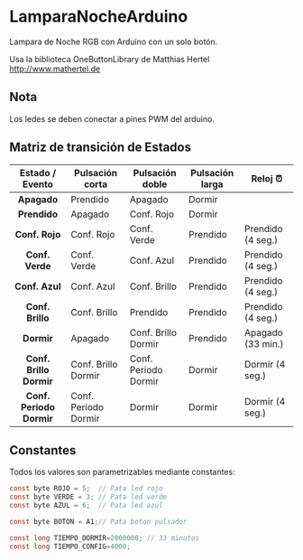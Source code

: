 # LamparaNocheArduino
Lampara de Noche RGB con Arduino con un solo botón.

Usa la biblioteca OneButtonLibrary de Matthias Hertel http://www.mathertel.de

## Nota
Los ledes se deben conectar a pines PWM del arduino.

## Matriz de transición de Estados

|Estado / Evento         |Pulsación corta     |Pulsación doble     |Pulsación larga|Reloj :alarm_clock:|
|         :---:          |--------------------|--------------------|---------------|-------------------|
|**Apagado**             |Prendido            |Apagado             |Dormir         |                   |
|**Prendido**            |Apagado             |Conf. Rojo          |Dormir         |                   |
|**Conf. Rojo**          |Conf. Rojo          |Conf. Verde         |Prendido       |Prendido (4 seg.)  |
|**Conf. Verde**         |Conf. Verde         |Conf. Azul          |Prendido       |Prendido (4 seg.)  |
|**Conf. Azul**          |Conf. Azul          |Conf. Brillo        |Prendido       |Prendido (4 seg.)  |
|**Conf. Brillo**        |Conf. Brillo        |Prendido            |Prendido       |Prendido (4 seg.)  |
|**Dormir**              |Apagado             |Conf. Brillo Dormir |Prendido       |Apagado  (33 min.) |
|**Conf. Brillo Dormir** |Conf. Brillo Dormir |Conf. Periodo Dormir|Dormir         |Dormir   (4 seg.)  |
|**Conf. Periodo Dormir**|Conf. Periodo Dormir|Dormir              |Dormir         |Dormir   (4 seg.)  |

## Constantes
Todos los valores son parametrizables mediante constantes:

```c
const byte ROJO = 5;  // Pata led rojo
const byte VERDE = 3; // Pata led verde
const byte AZUL = 6;  // Pata led azul

const byte BOTON = A1;// Pata boton pulsador

const long TIEMPO_DORMIR=2000000; // 33 minutos
const long TIEMPO_CONFIG=4000;
```
